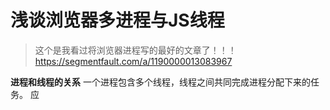 # 浅谈浏览器多进程与JS线程
>这个是我看过将浏览器进程写的最好的文章了！！！
https://segmentfault.com/a/1190000013083967

**进程和线程的关系**
一个进程包含多个线程，线程之间共同完成进程分配下来的任务。
应
